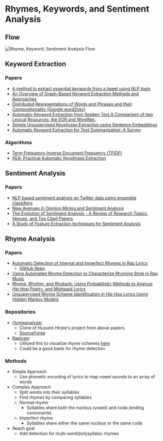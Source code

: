 # Rhymes, Keywords, and Sentiment Analysis

## Flow

![Rhyme, Keyword, Sentiment Analysis Flow](https://github.com/richardsavery/interactive-hiphop/raw/master/images/rhymekeywordsentiment.png)

## Keyword Extraction
### Papers
- [A method to extract essential keywords from a tweet using NLP tools](https://ieeexplore.ieee.org/abstract/document/7829895)
- [An Overview of Graph-Based Keyword Extraction Methods and Approaches](https://hrcak.srce.hr/file/207669)
- [Distributed Representations of Words and Phrases and their Compositionality (Google word2vec)](https://papers.nips.cc/paper/5021-distributed-representations-of-words-and-phrases-and-their-compositionality.pdf)
- [Automatic Keyword Extraction from Spoken Text.A Comparison of two Lexical Resources: the EDR and WordNet.](https://arxiv.org/ftp/cs/papers/0410/0410062.pdf)
- [Simple Unsupervised Keyphrase Extraction using Sentence Embeddings](https://arxiv.org/abs/1801.04470)
- [Automatic Keyword Extraction for Text Summarization: A Survey](https://arxiv.org/abs/1704.03242)

### Algorithms

- [Term Frequency-Inverse Document Frequency (TFIDF)](https://en.wikipedia.org/wiki/Tf%E2%80%93idf)
- [KEA: Practical Automatic Keyphrase Extraction](https://www.cs.waikato.ac.nz/~ml/publications/2005/chap_Witten-et-al_Windows.pdf)

## Sentiment Analysis
### Papers
- [NLP based sentiment analysis on Twitter data using ensemble classifiers](https://ieeexplore.ieee.org/abstract/document/7219856)
- [New Avenues in Opinion Mining and Sentiment Analysis](https://ieeexplore.ieee.org/abstract/document/6468032)
- [The Evolution of Sentiment Analysis - A Review of Research Topics, Venues, and Top Cited Papers](https://arxiv.org/abs/1612.01556)
- [A Study of Feature Extraction techniques for Sentiment Analysis](https://arxiv.org/abs/1906.01573)

## Rhyme Analysis
### Papers
- [Automatic Detection of Internal and Imperfect Rhymes in Rap Lyrics](http://ismir2009.ismir.net/proceedings/OS8-1.pdf)
  - [GitHub Repo](https://github.com/smhanov/rhymeanalyzer)
- [Using Automated Rhyme Detection to  Characterize Rhyming Style in Rap Music](https://pdfs.semanticscholar.org/8b66/ea2b1fdc0d7df782545886930ddac0daa1de.pdf)
- [Rhyme, Rhythm, and Rhubarb: Using Probabilistic Methods to Analyze Hip Hop,Poetry, and Misheard Lyrics](https://uwspace.uwaterloo.ca/bitstream/handle/10012/5419/Hirjee_Hussein.pdf?sequence=1&isAllowed=y)
- [Unsupervised Rhyme Scheme Identification in Hip Hop Lyrics Using Hidden Markov Models](http://project.eu-bridge.eu/downloads/Unsupervised_Rhyme_Scheme_Identification_in_HipHop_Lyrics_Using_Hidden_Markov_Models.pdf)

### Repositories

- [rhymeanalyzer](https://github.com/smhanov/rhymeanalyzer)
  - Clone of Hussein Hirjee's project from above papers
  - [SourceForge](https://sourceforge.net/projects/rhymeanalyzer/)
- [Raplyzer](https://github.com/angelogiomateo/Raplyzer)
  - Utilized this to visualize rhyme schemes [here](https://github.com/RFirstman/hiphop-jazz-analysis)
  - Could be a good basis for rhyme detection

### Methods
- Simple Approach
  - Use phonetic encoding of lyrics to map vowel sounds to an array of words
- Complex Approach
  - Split words into their syllables
  - Find rhymes by comparing syllables
  - Normal rhyme
    - Syllables share both the nucleus (vowel) and coda (ending consonants)
  - Imperfect rhyme
    - Syllables share either the same nucleus or the same coda
- Reach goal
  - Add detection for multi-word/polysyllabic rhymes
